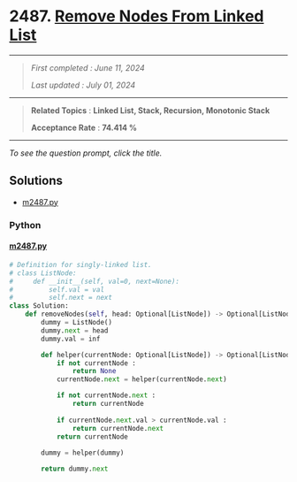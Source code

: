 # 2487. [Remove Nodes From Linked List](<https://leetcode.com/problems/remove-nodes-from-linked-list>)

------

> *First completed : June 11, 2024*
>
> *Last updated : July 01, 2024*


------

> **Related Topics** : **Linked List, Stack, Recursion, Monotonic Stack**
>
> **Acceptance Rate** : **74.414 %**


------

*To see the question prompt, click the title.*

## Solutions

- [m2487.py](<../my-submissions/m2487.py>)
### Python
#### [m2487.py](<../my-submissions/m2487.py>)
```Python
# Definition for singly-linked list.
# class ListNode:
#     def __init__(self, val=0, next=None):
#         self.val = val
#         self.next = next
class Solution:
    def removeNodes(self, head: Optional[ListNode]) -> Optional[ListNode]:
        dummy = ListNode()
        dummy.next = head
        dummy.val = inf

        def helper(currentNode: Optional[ListNode]) -> Optional[ListNode()]:
            if not currentNode :
                return None
            currentNode.next = helper(currentNode.next)

            if not currentNode.next :
                return currentNode
            
            if currentNode.next.val > currentNode.val :
                return currentNode.next
            return currentNode
        
        dummy = helper(dummy)

        return dummy.next
```

